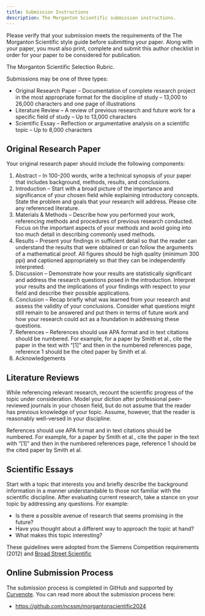 ```yaml
---
title: Submission Instructions
description: The Morganton Scientific submission instructions.
---
```


Please verify that your submission meets the requirements of the The Morganton Scientific style guide before submitting your paper. Along with your paper, you must also print, complete and submit this author checklist in order for your paper to be considered for publication.

The Morganton Scientific Selection Rubric.

Submissions may be one of three types:

- Original Research Paper – Documentation of complete research project in the most appropriate format for the discipline of study – 13,000 to 26,000 characters and one page of illustrations
- Literature Review – A review of previous research and future work for a specific field of study – Up to 13,000 characters
- Scientific Essay – Reflection or argumentative analysis on a scientific topic – Up to 8,000 characters

## Original Research Paper

Your original research paper should include the following components:

1. Abstract – In 100-200 words, write a technical synopsis of your paper that includes background, methods, results, and conclusions.
1. Introduction – Start with a broad picture of the importance and significance of your chosen field while explaining introductory concepts. State the problem and goals that your research will address. Please cite any referenced literature.
1. Materials & Methods – Describe how you performed your work, referencing methods and procedures of previous research conducted. Focus on the important aspects of your methods and avoid going into too much detail in describing commonly used methods.
1. Results – Present your findings in sufficient detail so that the reader can understand the results that were obtained or can follow the arguments of a mathematical proof. All figures should be high quality (minimum 300 ppi) and captioned appropriately so that they can be independently interpreted.
1. Discussion – Demonstrate how your results are statistically significant and address the research questions posed in the introduction. Interpret your results and the implications of your findings with respect to your field and describe their possible applications.
1. Conclusion – Recap briefly what was learned from your research and assess the validity of your conclusions. Consider what questions might still remain to be answered and put them in terms of future work and how your research could act as a foundation in addressing these questions.
1. References – References should use APA format and in text citations should be numbered. For example, for a paper by Smith et al., cite the paper in the text with “[1]” and then in the numbered references page, reference 1 should be the cited paper by Smith et al.
1. Acknowledgements

## Literature Reviews

While referencing relevant research, recount the scientific progress of the topic under consideration. Model your diction after professional peer-reviewed journals in your chosen field, but do not assume that the reader has previous knowledge of your topic. Assume, however, that the reader is reasonably well-versed in your discipline.

References should use APA format and in text citations should be numbered. For example, for a paper by Smith et al., cite the paper in the text with “[1]” and then in the numbered references page, reference 1 should be the cited paper by Smith et al.

## Scientific Essays

Start with a topic that interests you and briefly describe the background information in a manner understandable to those not familiar with the scientific discipline. After evaluating current research, take a stance on your topic by addressing any questions. For example:

- Is there a possible avenue of research that seems promising in the future?
- Have you thought about a different way to approach the topic at hand?
- What makes this topic interesting?

These guidelines were adopted from the Siemens Competition requirements (2012) and [Broad Street Scientific](https://broadstreetscientific.ncssm.edu/submissions/index.html)

## Online Submission Process

The submission process is completed in GitHub and supported by [Curvenote](https://curvenote.com). You can read more about the submission process here:

- https://github.com/ncssm/morgantonscientific2024
